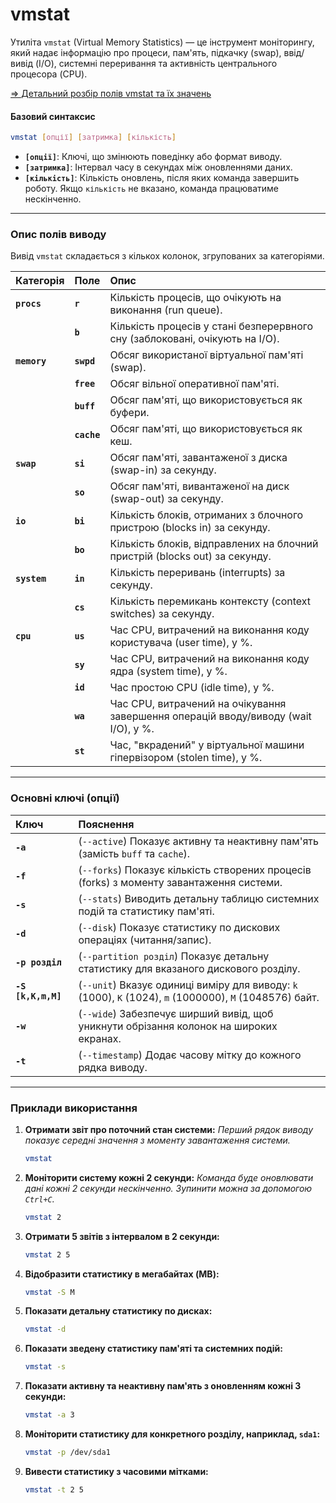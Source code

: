 # vmstat

Утиліта `vmstat` (Virtual Memory Statistics) — це інструмент моніторингу, який надає інформацію про процеси, пам'ять, підкачку (swap), ввід/вивід (I/O), системні переривання та активність центрального процесора (CPU).

[=> Детальний розбір полів vmstat та їх значень](./vmstat_fields.md)

#### **Базовий синтаксис**

```bash
vmstat [опції] [затримка] [кількість]
```

*   **`[опції]`**: Ключі, що змінюють поведінку або формат виводу.
*   **`[затримка]`**: Інтервал часу в секундах між оновленнями даних.
*   **`[кількість]`**: Кількість оновлень, після яких команда завершить роботу. Якщо `кількість` не вказано, команда працюватиме нескінченно.

---

### **Опис полів виводу**

Вивід `vmstat` складається з кількох колонок, згрупованих за категоріями.

| Категорія | Поле | Опис |
| :--- | :--- | :--- |
| **`procs`** | **`r`** | Кількість процесів, що очікують на виконання (run queue). |
| | **`b`** | Кількість процесів у стані безперервного сну (заблоковані, очікують на I/O). |
| **`memory`**| **`swpd`** | Обсяг використаної віртуальної пам'яті (swap). |
| | **`free`** | Обсяг вільної оперативної пам'яті. |
| | **`buff`** | Обсяг пам'яті, що використовується як буфери. |
| | **`cache`**| Обсяг пам'яті, що використовується як кеш. |
| **`swap`** | **`si`** | Обсяг пам'яті, завантаженої з диска (swap-in) за секунду. |
| | **`so`** | Обсяг пам'яті, вивантаженої на диск (swap-out) за секунду. |
| **`io`** | **`bi`** | Кількість блоків, отриманих з блочного пристрою (blocks in) за секунду. |
| | **`bo`** | Кількість блоків, відправлених на блочний пристрій (blocks out) за секунду. |
| **`system`**| **`in`** | Кількість переривань (interrupts) за секунду. |
| | **`cs`** | Кількість перемикань контексту (context switches) за секунду. |
| **`cpu`** | **`us`** | Час CPU, витрачений на виконання коду користувача (user time), у %. |
| | **`sy`** | Час CPU, витрачений на виконання коду ядра (system time), у %. |
| | **`id`** | Час простою CPU (idle time), у %. |
| | **`wa`** | Час CPU, витрачений на очікування завершення операцій вводу/виводу (wait I/O), у %. |
| | **`st`** | Час, "вкрадений" у віртуальної машини гіпервізором (stolen time), у %. |

---

### **Основні ключі (опції)**

| Ключ | Пояснення |
| :--- | :--- |
| **`-a`** | (`--active`) Показує активну та неактивну пам'ять (замість `buff` та `cache`). |
| **`-f`** | (`--forks`) Показує кількість створених процесів (forks) з моменту завантаження системи. |
| **`-s`** | (`--stats`) Виводить детальну таблицю системних подій та статистику пам'яті. |
| **`-d`** | (`--disk`) Показує статистику по дискових операціях (читання/запис). |
| **`-p розділ`** | (`--partition розділ`) Показує детальну статистику для вказаного дискового розділу. |
| **`-S [k,K,m,M]`** | (`--unit`) Вказує одиниці виміру для виводу: `k` (1000), `K` (1024), `m` (1000000), `M` (1048576) байт. |
| **`-w`** | (`--wide`) Забезпечує ширший вивід, щоб уникнути обрізання колонок на широких екранах. |
| **`-t`** | (`--timestamp`) Додає часову мітку до кожного рядка виводу. |

---

### **Приклади використання**

1.  **Отримати звіт про поточний стан системи:**
    *Перший рядок виводу показує середні значення з моменту завантаження системи.*
    ```bash
    vmstat
    ```

2.  **Моніторити систему кожні 2 секунди:**
    *Команда буде оновлювати дані кожні 2 секунди нескінченно. Зупинити можна за допомогою `Ctrl+C`.*
    ```bash
    vmstat 2
    ```

3.  **Отримати 5 звітів з інтервалом в 2 секунди:**
    ```bash
    vmstat 2 5
    ```

4.  **Відобразити статистику в мегабайтах (MB):**
    ```bash
    vmstat -S M
    ```

5.  **Показати детальну статистику по дисках:**
    ```bash
    vmstat -d
    ```

6.  **Показати зведену статистику пам'яті та системних подій:**
    ```bash
    vmstat -s
    ```

7.  **Показати активну та неактивну пам'ять з оновленням кожні 3 секунди:**
    ```bash
    vmstat -a 3
    ```

8.  **Моніторити статистику для конкретного розділу, наприклад, `sda1`:**
    ```bash
    vmstat -p /dev/sda1
    ```

9.  **Вивести статистику з часовими мітками:**
    ```bash
    vmstat -t 2 5
    ```
